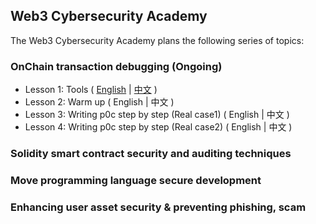 
## Web3 Cybersecurity Academy
The Web3 Cybersecurity Academy plans the following series of topics:

### OnChain transaction debugging (Ongoing)
- Lesson 1: Tools ( [English](https://github.com/SunWeb3Sec/DeFiHackLabs/tree/main/tutorials/onchain_debug/01_tools/en) | [中文](https://github.com/SunWeb3Sec/DeFiHackLabs/tree/main/tutorials/onchain_debug/01_tools) ) 
- Lesson 2: Warm up ( English | 中文 )
- Lesson 3: Writing p0c step by step (Real case1) ( English | 中文 )
- Lesson 4: Writing p0c step by step (Real case2) ( English | 中文 )

### Solidity smart contract security and auditing techniques

### Move programming language secure development

### Enhancing user asset security & preventing phishing, scam
